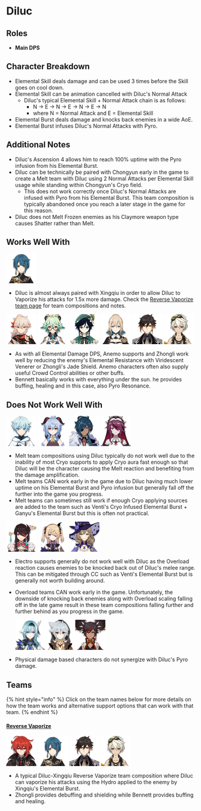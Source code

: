 # Diluc

## Roles

* **Main DPS**

## Character Breakdown

* Elemental Skill deals damage and can be used 3 times before the Skill goes on cool down.
* Elemental Skill can be animation cancelled with Diluc's Normal Attack
  * Diluc's typical Elemental Skill + Normal Attack chain is as follows:
    * N → E → N → E → N → E → N
    * where N = Normal Attack and E = Elemental Skill
* Elemental Burst deals damage and knocks back enemies in a wide AoE.
* Elemental Burst infuses Diluc's Normal Attacks with Pyro.

## **Additional Notes**

* Diluc's Ascension 4 allows him to reach 100% uptime with the Pyro infusion from his Elemental Burst.
* Diluc can be technically be paired with Chongyun early in the game to create a Melt team with Diluc using 2 Normal Attacks per Elemental Skill usage while standing within Chongyun's Cryo field.
  * This does not work correctly once Diluc's Normal Attacks are infused with Pyro from his Elemental Burst. This team composition is typically abandoned once you reach a later stage in the game for this reason.
* Diluc does not Melt Frozen enemies as his Claymore weapon type causes Shatter rather than Melt.

## Works Well With

![](../../.gitbook/assets/UI_AvatarIcon_Xingqiu.png)

* Diluc is almost always paired with Xingqiu in order to allow Diluc to Vaporize his attacks for 1.5x more damage. Check the [Reverse Vaporize team page](../../teams/reverse-vaporize.md) for team compositions and notes.

![](../../.gitbook/assets/UI_AvatarIcon_Kazuha.png) ![](../../.gitbook/assets/UI_AvatarIcon_Sucrose.png) ![](../../.gitbook/assets/UI_AvatarIcon_Venti.png) ![](../../.gitbook/assets/UI_AvatarIcon_Jean.png) ![](../../.gitbook/assets/UI_AvatarIcon_Zhongli.png) ![](../../.gitbook/assets/UI_AvatarIcon_Bennett.png)

* As with all Elemental Damage DPS, Anemo supports and Zhongli work well by reducing the enemy's Elemental Resistance with Viridescent Venerer or Zhongli's Jade Shield. Anemo characters often also supply useful Crowd Control abilities or other buffs.
* Bennett basically works with everything under the sun. he provides buffing, healing and in this case, also Pyro Resonance.

## Does Not Work Well With

![](../../.gitbook/assets/UI_AvatarIcon_Chongyun.png) ![](../../.gitbook/assets/UI_AvatarIcon_Ganyu.png) ![](../../.gitbook/assets/UI_AvatarIcon_Kaeya.png) ![](../../.gitbook/assets/UI_AvatarIcon_Rosaria.png)

* Melt team compositions using Diluc typically do not work well due to the inability of most Cryo supports to apply Cryo aura fast enough so that Diluc will be the character causing the Melt reaction and benefiting from the damage amplification.
* Melt teams CAN work early in the game due to Diluc having much lower uptime on his Elemental Burst and Pyro infusion but generally fall off the further into the game you progress.
* Melt teams can sometimes still work if enough Cryo applying sources are added to the team such as Venti's Cryo Infused Elemental Burst + Ganyu's Elemental Burst but this is often not practical.

![](../../.gitbook/assets/UI_AvatarIcon_Beidou.png) ![](../../.gitbook/assets/UI_AvatarIcon_Fischl.png) ![](../../.gitbook/assets/UI_AvatarIcon_Lisa.png)

* Electro supports generally do not work well with Diluc as the Overload reaction causes enemies to be knocked back out of Diluc's melee range. This can be mitigated through CC such as Venti's Elemental Burst but is generally not worth building around.
*   Overload teams CAN work early in the game. Unfortunately, the downside of knocking back enemies along with Overload scaling falling off in the late game result in these team compositions falling further and further behind as you progress in the game.

    ![](../../.gitbook/assets/UI_AvatarIcon_Eula.png)![](../../.gitbook/assets/UI_AvatarIcon_Razor.png)![](../../.gitbook/assets/UI_AvatarIcon_Xinyan.png)
* Physical damage based characters do not synergize with Diluc's Pyro damage.

## Teams

{% hint style="info" %}
Click on the team names below for more details on how the team works and alternative support options that can work with that team.
{% endhint %}

#### [Reverse Vaporize](../../teams/reverse-vaporize.md)

![](../../.gitbook/assets/UI_AvatarIcon_Diluc.png) ![](../../.gitbook/assets/UI_AvatarIcon_Xingqiu.png) ![](../../.gitbook/assets/UI_AvatarIcon_Zhongli.png) ![](../../.gitbook/assets/UI_AvatarIcon_Bennett.png)

* A typical Diluc-Xingqiu Reverse Vaporize team composition where Diluc can vaporize his attacks using the Hydro applied to the enemy by Xingqiu's Elemental Burst.
* Zhongli provides debuffing and shielding while Bennett provides buffing and healing.
